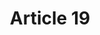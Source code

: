 ---
title: "Article 19"
draft: false
exceptions:
- info53c
memberstates:
- EE
score: 3
compensation:
- 
remarks: |
 


link: ""
---